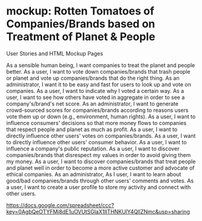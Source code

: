 mockup: Rotten Tomatoes of Companies/Brands based on Treatment of Planet & People
======

User Stories and HTML Mockup Pages

As a sensible human being, I want companies to treat the planet and people better.
As a user, I want to vote down companies/brands that trash people or planet and vote up companies/brands that do the right thing.
As an administrator, I want it to be easy and fast for users to look up and vote on companies.
As a user, I want to indicate why I voted a certain way.
As a user, I want to see how others have voted in aggregate in order to see a company's/brand's net score.
As an administrator, I want to generate crowd-sourced scores for companies/brands according to reasons users vote them up or down (e.g., environment, human rights).
As a user, I want to influence consumers' decisions so that more money flows to companies that respect people and planet as much as profit.
As a user, I want to directly influence other users' votes on companies/brands.
As a user, I want to directly influence other users' consumer behavior.
As a user, I want to influence a company's public reputation.
As a user, I want to discover companies/brands that disrespect my values in order to avoid giving them my money.
As a user, I want to discover companies/brands that treat people and planet well in order to become a more active customer and advocate of ethical companies.
As an administrator, 
As I user, I want to learn about good/bad companies/brands through other users' comments and votes.
As a user, I want to create a user profile to store my activity and connect with other users.

https://docs.google.com/spreadsheet/ccc?key=0AgbQeOTYFMj8dE1uOVUtSGlaX1lITHNKUlY4QllZNmc&usp=sharing
